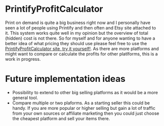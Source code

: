 # PrintifyProfitCalculator
Print on demand is quite a big business right now and I personally have seen a lot of people using Printify and then often and Etsy site attached to it. This system works quite well in my opinion but the overview of total (hidden) cost is not there. So for myself and for anyone wanting to have a better idea of what pricing they should use please feel free to use the [PrintifyProfitCalculator site, try it yourself!](https://gitstudying.github.io/PrintifyProfitCalculator/).
As there are more platforms and might want to compare or calculate the profits for other platlforms, this is a work in progress.

# Future implementation ideas
- Possibility to extend to other big selling platforms as it would be a more general tool.
- Compare multiple or two plaforms. As a starting seller this could be handy. If you are more popular or higher selling but gain a lot of traffic from your own sources or affiliate marketing then you could just choose the cheapest platform and sell your items there.
